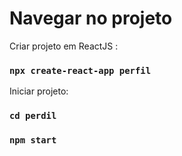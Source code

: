# Navegar no projeto

Criar projeto em ReactJS :
### `npx create-react-app perfil`

Iniciar projeto:
### `cd perdil`
### `npm start`


